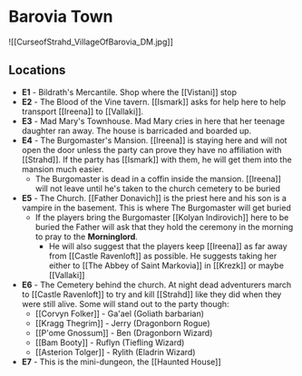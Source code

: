 # Barovia Town

![[CurseofStrahd_VillageOfBarovia_DM.jpg]]

## Locations
* **E1** - Bildrath's Mercantile. Shop where the [[Vistani]] stop
* **E2** - The Blood of the Vine tavern. [[Ismark]] asks for help here to help transport [[Ireena]] to [[Vallaki]].
* **E3** - Mad Mary's Townhouse. Mad Mary cries in here that her teenage daughter ran away. The house is barricaded and boarded up.
* **E4** - The Burgomaster's Mansion. [[Ireena]] is staying here and will not open the door unless the party can prove they have no affiliation with [[Strahd]]. If the party has [[Ismark]] with them, he will get them into the mansion much easier.
  * The Burgomaster is dead in a coffin inside the mansion. [[Ireena]] will not leave until he's taken to the church cemetery to be buried
* **E5** - The Church. [[Father Donavich]] is the priest here and his son is a vampire in the basement. This is where The Burgomaster will get buried
  * If the players bring the Burgomaster [[Kolyan Indirovich]] here to be buried the Father will ask that they hold the ceremony in the morning to pray to the **Morninglord**. 
    * He will also suggest that the players keep [[Ireena]] as far away from [[Castle Ravenloft]] as possible. He suggests taking her either to [[The Abbey of Saint Markovia]] in [[Krezk]] or maybe [[Vallaki]]
* **E6** - The Cemetery behind the church. At night dead adventurers march to [[Castle Ravenloft]] to try and kill [[Strahd]] like they did when they were still alive. Some will stand out to the party though:
  * [[Corvyn Folker]] - Ga'ael (Goliath barbarian)
  * [[Kragg Thegrim]] - Jerry (Dragonborn Rogue)
  * [[P'ome Gnossum]] - Ben (Dragonborn Wizard)
  * [[Bam Booty]] - Ruflyn (Tiefling Wizard)
  * [[Asterion Tolger]] - Rylith (Eladrin Wizard)
* **E7** - This is the mini-dungeon, the [[Haunted House]]